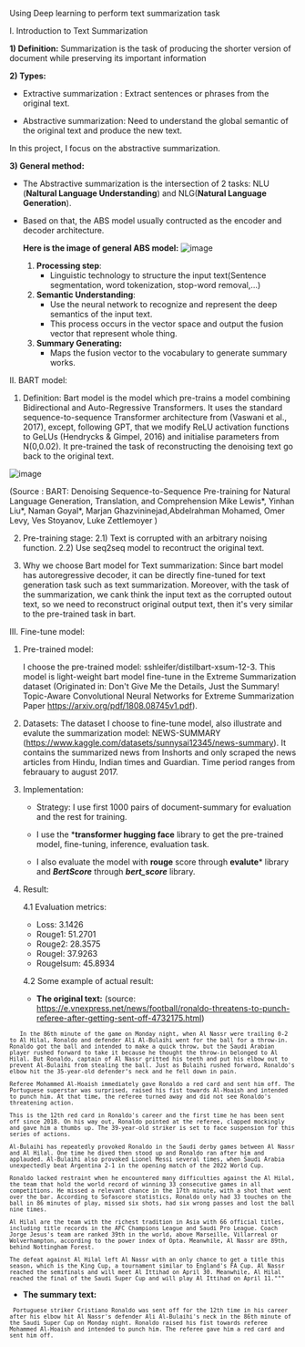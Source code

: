 Using Deep learning to perform text summarization task

I. Introduction to Text Summarization

**1) Definition:** Summarization is the task of producing the shorter version of document while preserving its important information

**2) Types:**

- Extractive summarization : Extract sentences or phrases from the original text.
    
- Abstractive summarization: Need to understand the global semantic of the original text and produce the new text.

In this project, I focus on the abstractive summarization.

**3) General method:**

- The Abstractive summarization is the intersection of 2 tasks: NLU (**Naltural Language Understanding**) and 
    NLG(**Natural Language Generation**).
    
- Based on that, the ABS model usually contructed as the encoder and decoder architecture.

  **Here is the image of general ABS model:**
  ![image](https://github.com/VuLamAnh151203/Text-Summarization_NLP_20232/assets/131300862/347a8ed3-ca5d-42d5-9447-52a50222c9ef)

  1) **Processing step**:
     - Linguistic technology to structure the input text(Sentence segmentation, word tokenization, stop-word removal,...)
  2) **Semantic Understanding**:
     - Use the neural network to recognize and represent the deep semantics of the input text.
     - This process occurs in the vector space and output the fusion vector that represent whole thing.
  3) **Summary Generating:**
     - Maps the fusion vector to the vocabulary to generate summary works.

II. BART model:

1. Definition:
Bart model is the model which pre-trains a model combining Bidirectional and Auto-Regressive Transformers. It uses the standard sequence-to-sequence Transformer architecture from (Vaswani et al., 2017), except, following GPT, that we modify ReLU activation functions to GeLUs (Hendrycks & Gimpel, 2016) and initialise parameters from N(0,0.02). It pre-trained the task of reconstructing the denoising text go back to the original text.

![image](https://github.com/VuLamAnh151203/Text-Summarization_NLP_20232/assets/131300862/cfe51dc6-fe63-450e-ad16-803d66e52990)

(Source : BART: Denoising Sequence-to-Sequence Pre-training for Natural Language Generation, Translation, and Comprehension Mike Lewis*, Yinhan Liu*, Naman Goyal*, Marjan Ghazvininejad,Abdelrahman Mohamed, Omer Levy, Ves Stoyanov, Luke Zettlemoyer )

2. Pre-training stage:
   2.1) Text is corrupted with an arbitrary noising function.
   2.2) Use seq2seq model to recontruct the original text.

3. Why we choose Bart model for Text summarization:
   Since bart model has autoregressive decoder, it can be directly fine-tuned for text generation task such as text summarization. Moreover, with the task of the summarization, we cank think the input text as the corrupted outout text, so we need to reconstruct original output text, then it's very similar to the pre-trained task in bart.

III. Fine-tune model:

1. Pre-trained model:

   I choose the pre-trained model: sshleifer/distilbart-xsum-12-3. This model is light-weight bart model fine-tune in the Extreme Summarization dataset (Originated in: Don't Give Me the Details, Just the Summary! Topic-Aware Convolutional Neural Networks for Extreme Summarization Paper https://arxiv.org/pdf/1808.08745v1.pdf).

2. Datasets:
   The dataset I choose to fine-tune model, also illustrate and evalute the summarization model: NEWS-SUMMARY (https://www.kaggle.com/datasets/sunnysai12345/news-summary). It contains the summarized news from Inshorts and only scraped the news articles from Hindu, Indian times and Guardian. Time period ranges from febrauary to august 2017.

3. Implementation:
   - Strategy: I use first 1000 pairs of document-summary for evaluation and the rest for training.
   
   - I use the ***transformer hugging face** library to get the pre-trained model, fine-tuning, inference, evaluation task.

   - I also evaluate the model with **rouge** score through **evalute*** library and ***BertScore*** through ***bert_score*** library.

5. Result:

   4.1 Evaluation metrics:
   
   - Loss: 3.1426
    - Rouge1: 51.2701
    - Rouge2: 28.3575
    - Rougel: 37.9263
    - Rougelsum: 45.8934

   4.2 Some example of actual result:
   
   - **The original text:** (source: https://e.vnexpress.net/news/football/ronaldo-threatens-to-punch-referee-after-getting-sent-off-4732175.html)
   
<sub>
    
       In the 86th minute of the game on Monday night, when Al Nassr were trailing 0-2 to Al Hilal, Ronaldo and defender Ali Al-Bulaihi went for the ball for a throw-in. Ronaldo got the ball and intended to make a quick throw, but the Saudi Arabian player rushed forward to take it because he thought the throw-in belonged to Al Hilal. But Ronaldo, captain of Al Nassr gritted his teeth and put his elbow out to prevent Al-Bulaihi from stealing the ball. Just as Bulaihi rushed forward, Ronaldo's elbow hit the 35-year-old defender’s neck and he fell down in pain.
    
    Referee Mohammed Al-Hoaish immediately gave Ronaldo a red card and sent him off. The Portuguese superstar was surprised, raised his fist towards Al-Hoaish and intended to punch him. At that time, the referee turned away and did not see Ronaldo's threatening action.
    
    This is the 12th red card in Ronaldo's career and the first time he has been sent off since 2018. On his way out, Ronaldo pointed at the referee, clapped mockingly and gave him a thumbs up. The 39-year-old striker is set to face suspension for this series of actions.
    
    Al-Bulaihi has repeatedly provoked Ronaldo in the Saudi derby games between Al Nassr and Al Hilal. One time he dived then stood up and Ronaldo ran after him and applauded. Al-Bulaihi also provoked Lionel Messi several times, when Saudi Arabia unexpectedly beat Argentina 2-1 in the opening match of the 2022 World Cup.
    
    Ronaldo lacked restraint when he encountered many difficulties against the Al Hilal, the team that hold the world record of winning 33 consecutive games in all competitions. He missed a relevant chance in the 17th minute, with a shot that went over the bar. According to Sofascore statistics, Ronaldo only had 33 touches on the ball in 86 minutes of play, missed six shots, had six wrong passes and lost the ball nine times.
    
    Al Hilal are the team with the richest tradition in Asia with 66 official titles, including title records in the AFC Champions League and Saudi Pro League. Coach Jorge Jesus's team are ranked 39th in the world, above Marseille, Villarreal or Wolverhampton, according to the power index of Opta. Meanwhile, Al Nassr are 89th, behind Nottingham Forest.
    
    The defeat against Al Hilal left Al Nassr with an only chance to get a title this season, which is the King Cup, a tournament similar to England's FA Cup. Al Nassr reached the semifinals and will meet Al Ittihad on April 30. Meanwhile, Al Hilal reached the final of the Saudi Super Cup and will play Al Ittihad on April 11."""
</sub>

- **The summary text:**

<sub>
    
     Portuguese striker Cristiano Ronaldo was sent off for the 12th time in his career after his elbow hit Al Nassr's defender Ali Al-Bulaihi's neck in the 86th minute of the Saudi Super Cup on Monday night. Ronaldo raised his fist towards referee Mohammed Al-Hoaish and intended to punch him. The referee gave him a red card and sent him off.

 </sub>


